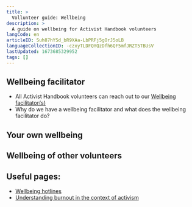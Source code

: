 ```yaml
---
title: >
  Vollunteer guide: Wellbeing
description: >
  A guide on wellbeing for Activist Handbook volunteers
langCode: en
articleID: Suh87hYSd_bR9XAa-LbPRFj5gOrJ5oLB
languageCollectionID: -czxyTLDFQYQzDfh6QF5mfJRZT5TBUsV
lastUpdated: 1673685329952
tags: []
---
```


## Wellbeing facilitator

-   All Activist Handbook volunteers can reach out to our [Wellbeing facilitator(s)](/support/wellbeing)
-   Why do we have a wellbeing facilitator and what does the wellbeing facilitator do?

## Your own wellbeing

## Wellbeing of other volunteers

## Useful pages:

-   [Wellbeing hotlines](/wellbeing/hotlines)
-   [Understanding burnout in the context of activism](/wellbeing/burnout)